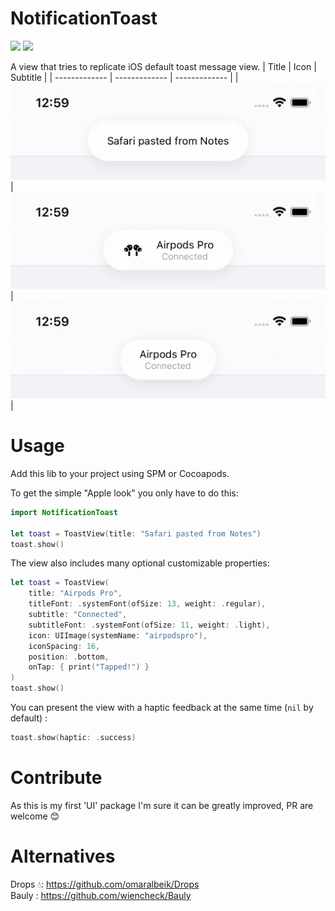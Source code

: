 
# NotificationToast
[![](https://img.shields.io/endpoint?url=https%3A%2F%2Fswiftpackageindex.com%2Fapi%2Fpackages%2FPhilippeWeidmann%2FNotificationToast%2Fbadge%3Ftype%3Dswift-versions)](https://swiftpackageindex.com/PhilippeWeidmann/NotificationToast)
[![](https://img.shields.io/endpoint?url=https%3A%2F%2Fswiftpackageindex.com%2Fapi%2Fpackages%2FPhilippeWeidmann%2FNotificationToast%2Fbadge%3Ftype%3Dplatforms)](https://swiftpackageindex.com/PhilippeWeidmann/NotificationToast)  

A view that tries to replicate iOS default toast message view.
| Title  | Icon | Subtitle |
| ------------- | ------------- | ------------- |
| ![Title](./Screenshots/title.png)  | ![Icon](./Screenshots/icon.png) | ![Subtitle](./Screenshots/subtitle.png) |

# Usage
Add this lib to your project using SPM or Cocoapods.

To get the simple "Apple look" you only have to do this:
```swift
import NotificationToast

let toast = ToastView(title: "Safari pasted from Notes")
toast.show()
```
The view also includes many optional customizable properties:
```swift
let toast = ToastView(
    title: "Airpods Pro",
    titleFont: .systemFont(ofSize: 13, weight: .regular),
    subtitle: "Connected",
    subtitleFont: .systemFont(ofSize: 11, weight: .light),
    icon: UIImage(systemName: "airpodspro"),
    iconSpacing: 16,
    position: .bottom,
    onTap: { print("Tapped!") }
)
toast.show()
```
You can present the view with a haptic feedback at the same time (`nil` by default) :
```swift
toast.show(haptic: .success)
```

# Contribute
As this is my first 'UI' package I'm sure it can be greatly improved, PR are welcome 😊

# Alternatives

Drops 💧: https://github.com/omaralbeik/Drops  
Bauly : https://github.com/wiencheck/Bauly


